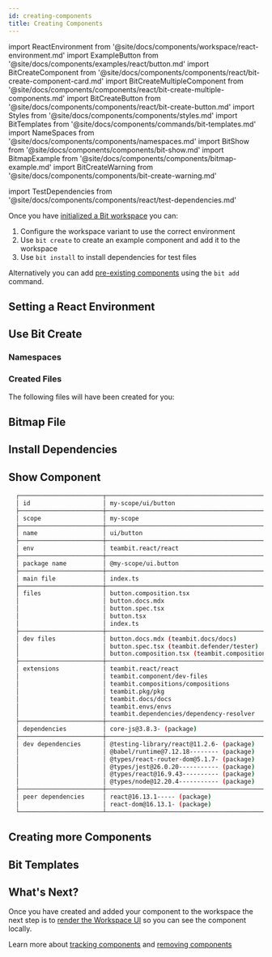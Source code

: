 ```yaml
---
id: creating-components
title: Creating Components
---
```


import ReactEnvironment from '@site/docs/components/workspace/react-environment.md'
import ExampleButton from '@site/docs/components/examples/react/button.md'
import BitCreateComponent from '@site/docs/components/components/react/bit-create-component-card.md'
import BitCreateMultipleComponent from '@site/docs/components/components/react/bit-create-multiple-components.md'
import BitCreateButton from '@site/docs/components/components/react/bit-create-button.md'
import Styles from '@site/docs/components/components/styles.md'
import BitTemplates from '@site/docs/components/commands/bit-templates.md'
import NameSpaces from '@site/docs/components/components/namespaces.md'
import BitShow from '@site/docs/components/components/bit-show.md'
import BitmapExample from '@site/docs/components/components/bitmap-example.md'
import BitCreateWarning from '@site/docs/components/components/bit-create-warning.md'

import TestDependencies from '@site/docs/components/components/react/test-dependencies.md'

Once you have [initialized a Bit workspace](/getting-started/initializing-workspace) you can:

1. Configure the workspace variant to use the correct environment
2. Use `bit create` to create an example component and add it to the workspace
3. Use `bit install` to install dependencies for test files

Alternatively you can add [pre-existing components](/building-with-bit/pre-existing-components) using the `bit add` command.

## Setting a React Environment

<ReactEnvironment />

## Use Bit Create

<BitCreateButton />

### Namespaces

<NameSpaces />

### Created Files

The following files will have been created for you:

<ExampleButton />

<Styles />

## Bitmap File

<BitmapExample />

## Install Dependencies

<TestDependencies />

## Show Component

<BitShow />

```bash
  ┌───────────────────────┬────────────────────────────────────────────────────────────────────────────────────────────────────┐
  │ id                    │ my-scope/ui/button                                                                                 │
  ├───────────────────────┼────────────────────────────────────────────────────────────────────────────────────────────────────┤
  │ scope                 │ my-scope                                                                                           │
  ├───────────────────────┼────────────────────────────────────────────────────────────────────────────────────────────────────┤
  │ name                  │ ui/button                                                                                          │
  ├───────────────────────┼────────────────────────────────────────────────────────────────────────────────────────────────────┤
  │ env                   │ teambit.react/react                                                                                │
  ├───────────────────────┼────────────────────────────────────────────────────────────────────────────────────────────────────┤
  │ package name          │ @my-scope/ui.button                                                                                │
  ├───────────────────────┼────────────────────────────────────────────────────────────────────────────────────────────────────┤
  │ main file             │ index.ts                                                                                           │
  ├───────────────────────┼────────────────────────────────────────────────────────────────────────────────────────────────────┤
  │ files                 │ button.composition.tsx                                                                             │
  │                       │ button.docs.mdx                                                                                    │
  │                       │ button.spec.tsx                                                                                    │
  │                       │ button.tsx                                                                                         │
  │                       │ index.ts                                                                                           │
  ├───────────────────────┼────────────────────────────────────────────────────────────────────────────────────────────────────┤
  │ dev files             │ button.docs.mdx (teambit.docs/docs)                                                                │
  │                       │ button.spec.tsx (teambit.defender/tester)                                                          │
  │                       │ button.composition.tsx (teambit.compositions/compositions)                                         │
  ├───────────────────────┼────────────────────────────────────────────────────────────────────────────────────────────────────┤
  │ extensions            │ teambit.react/react                                                                                │
  │                       │ teambit.component/dev-files                                                                        │
  │                       │ teambit.compositions/compositions                                                                  │
  │                       │ teambit.pkg/pkg                                                                                    │
  │                       │ teambit.docs/docs                                                                                  │
  │                       │ teambit.envs/envs                                                                                  │
  │                       │ teambit.dependencies/dependency-resolver                                                           │
  ├───────────────────────┼────────────────────────────────────────────────────────────────────────────────────────────────────┤
  │ dependencies          │ core-js@3.8.3- (package)                                                                           │
  ├───────────────────────┼────────────────────────────────────────────────────────────────────────────────────────────────────┤
  │ dev dependencies      │ @testing-library/react@11.2.6- (package)                                                           │
  │                       │ @babel/runtime@7.12.18-------- (package)                                                           │
  │                       │ @types/react-router-dom@5.1.7- (package)                                                           │
  │                       │ @types/jest@26.0.20----------- (package)                                                           │
  │                       │ @types/react@16.9.43---------- (package)                                                           │
  │                       │ @types/node@12.20.4----------- (package)                                                           │
  ├───────────────────────┼────────────────────────────────────────────────────────────────────────────────────────────────────┤
  │ peer dependencies     │ react@16.13.1----- (package)                                                                       │
  │                       │ react-dom@16.13.1- (package)                                                                       │
  └───────────────────────┴────────────────────────────────────────────────────────────────────────────────────────────────────┘
```

## Creating more Components

<BitCreateComponent />

<BitCreateMultipleComponent />

<BitCreateWarning />

## Bit Templates

<BitTemplates />

## What's Next?

Once you have created and added your component to the workspace the next step is to [render the Workspace UI](workspace-ui) so you can see the component locally.

Learn more about [tracking components](/building-with-bit/tracking-components) and [removing components](building-with-bit/removing-components)
